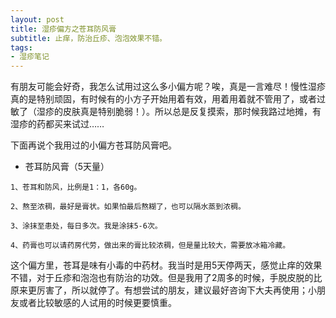 ```yaml
---
layout: post
title: 湿疹偏方之苍耳防风膏 
subtitle: 止痒，防治丘疹、泡泡效果不错。
tags:
- 湿疹笔记
---
```


有朋友可能会好奇，我怎么试用过这么多小偏方呢？唉，真是一言难尽！慢性湿疹真的是特别顽固，有时候有的小方子开始用着有效，用着用着就不管用了，或者过敏了（湿疹的皮肤真是特别脆弱！）。所以总是反复摸索，那时候我路过地摊，有湿疹的药都买来试过……

下面再说个我用过的小偏方苍耳防风膏吧。

- 苍耳防风膏（5天量）

```
1、苍耳和防风，比例是1：1，各60g。

2、熬至浓稠，最好是膏状。如果怕最后熬糊了，也可以隔水蒸到浓稠。

3、涂抹至患处，每日多次。我是涂抹5-6次。

4、药膏也可以请药房代劳，做出来的膏比较浓稠，但是量比较大，需要放冰箱冷藏。
```

这个偏方里，苍耳是味有小毒的中药材。我当时是用5天停两天，感觉止痒的效果不错，对于丘疹和泡泡也有防治的功效。但是我用了2周多的时候，手脱皮脱的比原来更厉害了，所以就停了。有想尝试的朋友，建议最好咨询下大夫再使用；小朋友或者比较敏感的人试用的时候更要慎重。

